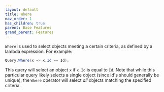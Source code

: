 ```yaml
---
layout: default
title: Where
nav_order: 1
has_children: true
parent: Base Features
grand_parent: Features
---
```


`Where` is used to select objects meeting a certain criteria, as defined by a lambda expression. For example:

```csharp
Query.Where(x => x.Id == Id);
```

This query will select an object `x` if `x.Id` is equal to `Id`. Note that while this particular query likely selects a single object (since Id's should generally be unique), the `Where` operator will select *all* objects matching the specified criteria.
